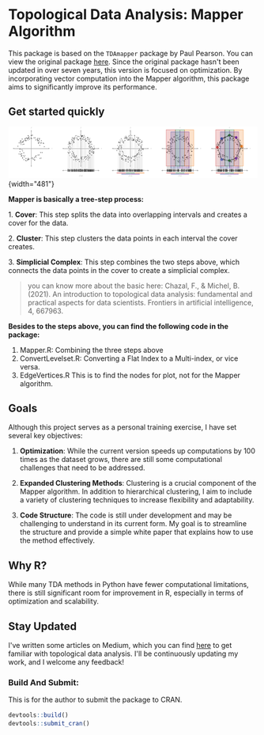 # Topological Data Analysis: Mapper Algorithm

This package is based on the `TDAmapper` package by Paul Pearson. You can view the original package [here](https://github.com/paultpearson/TDAmapper). Since the original package hasn't been updated in over seven years, this version is focused on optimization. By incorporating vector computation into the Mapper algorithm, this package aims to significantly improve its performance.

## Get started quickly

![Step visualize from [Skaf et al.](https://www.sciencedirect.com/science/article/pii/S1532046422000983)](man/figures/mapper.png){width="481"}

**Mapper is basically a tree-step process:**

1\. **Cover**: This step splits the data into overlapping intervals and creates a cover for the data.

2\. **Cluster**: This step clusters the data points in each interval the cover creates.

3\. **Simplicial Complex**: This step combines the two steps above, which connects the data points in the cover to create a simplicial complex.

> you can know more about the basic here: Chazal, F., & Michel, B. (2021). An introduction to topological data analysis: fundamental and practical aspects for data scientists. Frontiers in artificial intelligence, 4, 667963.

**Besides to the steps above, you can find the following code in the package:**

1.  Mapper.R: Combining the three steps above
2.  ConvertLevelset.R: Converting a Flat Index to a Multi-index, or vice versa.
3.  EdgeVertices.R This is to find the nodes for plot, not for the Mapper algorithm.

## Goals

Although this project serves as a personal training exercise, I have set several key objectives:

1.  **Optimization**: While the current version speeds up computations by 100 times as the dataset grows, there are still some computational challenges that need to be addressed.

2.  **Expanded Clustering Methods**: Clustering is a crucial component of the Mapper algorithm. In addition to hierarchical clustering, I aim to include a variety of clustering techniques to increase flexibility and adaptability.

3.  **Code Structure**: The code is still under development and may be challenging to understand in its current form. My goal is to streamline the structure and provide a simple white paper that explains how to use the method effectively.

## Why R?

While many TDA methods in Python have fewer computational limitations, there is still significant room for improvement in R, especially in terms of optimization and scalability.

## Stay Updated

I've written some articles on Medium, which you can find [here](https://medium.com/@kennywang2003) to get familiar with topological data analysis. I'll be continuously updating my work, and I welcome any feedback!

### Build And Submit:

This is for the author to submit the package to CRAN.

``` r
devtools::build()
devtools::submit_cran()
```
